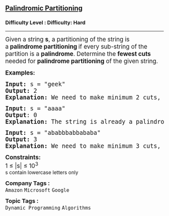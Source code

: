 <h2><a href="https://www.geeksforgeeks.org/problems/palindromic-patitioning4845/1">Palindromic Partitioning</a></h2><h3>Difficulty Level : Difficulty: Hard</h3><hr><div class="problems_problem_content__Xm_eO"><p><span style="font-size: 14pt;">Given a string <strong>s</strong>,&nbsp;a partitioning of the string is a<strong>&nbsp;palindrome partitioning&nbsp;</strong>if every sub-string of the partition is a <strong>palindrome</strong>.&nbsp;Determine the <strong>fewest cuts</strong> needed for <strong>palindrome partitioning</strong> of the given string.</span></p>
<p><span style="font-size: 14pt;"><strong>Examples:</strong></span></p>
<pre><span style="font-size: 14pt;"><strong><strong>Input:</strong></strong> s = "geek"&nbsp;<br><strong><strong>Output:</strong></strong> 2&nbsp;<br><strong><strong>Explanation: </strong></strong>We need to make minimum 2 cuts, i.e., "g | ee | k".</span></pre>
<pre><span style="font-size: 14pt;"><strong><strong>Input: </strong></strong>s = "aaaa" <br><strong><strong>Output</strong></strong>: 0<br><strong><strong>Explanation:</strong></strong> The string is already a palindrome.</span></pre>
<pre><span style="font-size: 14pt;"><strong>Input:</strong> s = "ababbbabbababa"&nbsp;</span><br><span style="font-size: 14pt;"><strong>Output: </strong>3</span><br><span style="font-size: 14pt;"><strong>Explanation:</strong> We need to make minimum 3 cuts, i.e., "aba | bb | babbab | aba".</span></pre>
<p><span style="font-size: 14pt;"><strong>Constraints:</strong><br>1 ≤ |s| ≤ 10<sup>3<br></sup><sup>s contain lowercase letters only</sup></span></p></div><p><span style=font-size:18px><strong>Company Tags : </strong><br><code>Amazon</code>&nbsp;<code>Microsoft</code>&nbsp;<code>Google</code>&nbsp;<br><p><span style=font-size:18px><strong>Topic Tags : </strong><br><code>Dynamic Programming</code>&nbsp;<code>Algorithms</code>&nbsp;